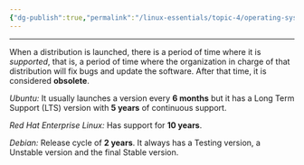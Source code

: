 ```yaml
---
{"dg-publish":true,"permalink":"/linux-essentials/topic-4/operating-systems-life-cycle/","noteIcon":""}
---
```


---
When a distribution is launched, there is a period of time where it is _supported_, that is, a period of time where the organization in charge of that distribution will fix bugs and update the software. After that time, it is considered **obsolete**.

_Ubuntu:_ It usually launches a version every **6 months** but it has a Long Term Support (LTS) version with **5 years** of continuous support.

_Red Hat Enterprise Linux:_ Has support for **10 years**.

_Debian:_ Release cycle of **2 years**. It always has a Testing version, a Unstable version and the final Stable version.